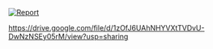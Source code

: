 
[![Report](https://github.com/mohamed-belall/Embedded_System_learn_in_depth_diploma/assets/77551534/232c92d1-7b25-4e23-9997-d3065b170c19)](https://drive.google.com/file/d/1zOfJ6UAhNHYVXtTVDvU-DwNzNSEy05rM/view?usp=sharing
)

https://drive.google.com/file/d/1zOfJ6UAhNHYVXtTVDvU-DwNzNSEy05rM/view?usp=sharing



